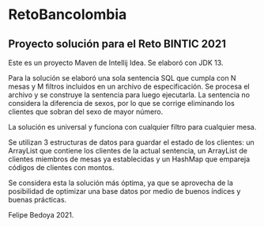 # RetoBancolombia

## Proyecto solución para el Reto BINTIC 2021

Este es un proyecto Maven de Intellij Idea. Se elaboró con JDK 13.

Para la solución se elaboró una sola sentencia SQL que cumpla con N mesas y M filtros incluidos en un archivo de especificación. Se procesa el archivo y se construye la sentencia para luego ejecutarla. La sentencia no considera la diferencia de sexos, por lo que se corrige eliminando los clientes que sobran del sexo de mayor número.

La solución es universal y funciona con cualquier filtro para cualquier mesa.

Se utilizan 3 estructuras de datos para guardar el estado de los clientes: un ArrayList que contiene los clientes de la actual sentencia, un ArrayList de clientes miembros de mesas ya establecidas y un HashMap que empareja códigos de clientes con montos.

Se considera esta la solución más óptima, ya que se aprovecha de la posibilidad de optimizar una base datos por medio de buenos índices y buenas prácticas.

Felipe Bedoya 2021.